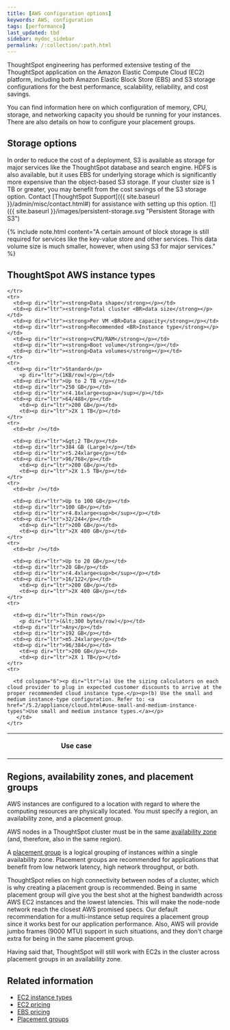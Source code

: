 ```yaml
---
title: [AWS configuration options]
keywords: AWS, configuration
tags: [performance]
last_updated: tbd
sidebar: mydoc_sidebar
permalink: /:collection/:path.html
---
```

ThoughtSpot engineering has performed extensive testing of the ThoughtSpot
application on the Amazon Elastic Compute Cloud (EC2) platform, including both Amazon Elastic Block
Store (EBS) and S3 storage configurations for the best performance, scalability,
reliability, and cost savings.

You can find information here on which configuration of memory, CPU, storage,
and networking capacity you should be running for your instances. There are also
details on how to configure your placement groups.

## Storage options

In order to reduce the cost of a deployment, S3 is available as storage for major services like the ThoughtSpot database and search engine. HDFS is also available, but it uses EBS for underlying storage which is significantly more expensive than the object-based S3 storage. If your cluster size is 1 TB or greater, you may benefit from the cost savings of the S3 storage option. Contact [ThoughtSpot Support]({{ site.baseurl }}/admin/misc/contact.html#) for assistance with setting up this option.
![]({{ site.baseurl }}/images/persistent-storage.svg "Persistent Storage with S3")

{% include note.html content="A certain amount of block storage is still required for services like the key-value store and other services. This data volume size is much smaller, however, when using S3 for major services." %}

## ThoughtSpot AWS instance types

<table width="853">
    <colgroup>
      <col width="110" />
      <col width="110" />
      <col width="110" />
      <col width="105" />
      <col width="140" />
      <col width="95" />
    </colgroup>
	<tr>
      <td><br /></td>
      <td colspan="2"><p dir="ltr"><center><strong>Use case</strong></center></p></td>
      <td><br /></td>
      <td><br /></td>
      <td><br /></td>
      <td><br /></td>

    </tr>
    <tr>
      <td><p dir="ltr"><strong>Data shape</strong></p></td>
      <td><p dir="ltr"><strong>Total cluster <BR>data size</strong></p></td>
      <td><p dir="ltr"><strong>Per VM <BR>Data capacity</strong></p></td>
      <td><p dir="ltr"><strong>Recommended <BR>Instance type</strong></p></td>
      <td><p dir="ltr"><strong>vCPU/RAM</strong></p></td>
	  <td><p dir="ltr"><strong>Boot volume</strong></p></td>
	  <td><p dir="ltr"><strong>Data volumes</strong></p></td>
    </tr>
    <tr>
      <td><p dir="ltr">Standard</p>
        <p dir="ltr">(1KB/row)</p></td>
      <td><p dir="ltr">Up to 2 TB </p></td>
      <td><p dir="ltr">250 GB</p></td>
      <td><p dir="ltr">r4.16xlarge<sup>a</sup></p></td>
      <td><p dir="ltr">64/488</p></td>
		<td><p dir="ltr">200 GB</p></td>
		<td><p dir="ltr">2X 1 TB</p></td>
    </tr>
    <tr>
      <td><br /></td>

      <td><p dir="ltr">&gt;2 TB</p></td>
      <td><p dir="ltr">384 GB (Large)</p></td>
      <td><p dir="ltr">r5.24xlarge</p></td>
      <td><p dir="ltr">96/768</p></td>
		<td><p dir="ltr">200 GB</p></td>
		<td><p dir="ltr">2X 1.5 TB</p></td>
    </tr>
    <tr>
      <td><br /></td>

      <td><p dir="ltr">Up to 100 GB</p></td>
      <td><p dir="ltr">100 GB</p></td>
      <td><p dir="ltr">r4.8xlarge<sup>b</sup></p></td>
      <td><p dir="ltr">32/244</p></td>
		<td><p dir="ltr">200 GB</p></td>
		<td><p dir="ltr">2X 400 GB</p></td>
    </tr>
    <tr>
      <td><br /></td>

      <td><p dir="ltr">Up to 20 GB</p></td>
      <td><p dir="ltr">20 GB</p></td>
      <td><p dir="ltr">r4.4xlarge<sup>b</sup></p></td>
      <td><p dir="ltr">16/122</p></td>
		<td><p dir="ltr">200 GB</p></td>
		<td><p dir="ltr">2X 400 GB</p></td>
    </tr>
    <tr>

      <td><p dir="ltr">Thin rows</p>
        <p dir="ltr">(&lt;300 bytes/row)</p></td>
      <td><p dir="ltr">Any</p></td>
      <td><p dir="ltr">192 GB</p></td>
      <td><p dir="ltr">m5.24xlarge</p></td>
      <td><p dir="ltr">96/384</p></td>
		<td><p dir="ltr">200 GB</p></td>
		<td><p dir="ltr">2X 1 TB</p></td>
    </tr>
	<tr>

      <td colspan="6"><p dir="ltr">(a) Use the sizing calculators on each cloud provider to plug in expected customer discounts to arrive at the proper recommended cloud instance type.</p><p>(b) Use the small and medium instance-type configuration. Refer to: <a href="/5.2/appliance/cloud.html#use-small-and-medium-instance-types">Use small and medium instance types.</a></p>
       </td>
    </tr>
  </table>

## Regions, availability zones, and placement groups

AWS instances are configured to a location with regard to where the computing
resources are physically located. You must specify a region, an availability
zone, and a placement group.

AWS nodes in a ThoughtSpot cluster must be in the same [availability zone](https://docs.aws.amazon.com/AmazonRDS/latest/UserGuide/Concepts.RegionsAndAvailabilityZones.html) (and, therefore, also in the same region).

A [placement group](https://docs.aws.amazon.com/AWSEC2/latest/UserGuide/placement-groups.html)
is a logical grouping of instances _within_ a single availability zone.
Placement groups are recommended for applications that benefit from low network
latency, high network throughput, or both.

ThoughtSpot relies on high connectivity between nodes of a cluster, which is why
creating a placement group is recommended. Being in same placement group will
give you the best shot at the highest bandwidth across AWS EC2 instances and the
lowest latencies. This will make the node-node network reach the closest AWS
promised specs. Our default recommendation for a multi-instance setup requires a
placement group since it works best for our application performance. Also, AWS
will provide jumbo frames (9000 MTU) support in such situations, and they don't
charge extra for being in the same placement group.

Having said that, ThoughtSpot will still work with EC2s in the cluster across
placement groups in an availability zone.

## Related information

- [EC2 instance types](https://aws.amazon.com/ec2/instance-types/)
- [EC2 pricing](https://aws.amazon.com/ec2/pricing/)
- [EBS pricing](https://aws.amazon.com/ebs/pricing/)
- [Placement groups](http://docs.aws.amazon.com/AWSEC2/latest/UserGuide/placement-groups.html)
